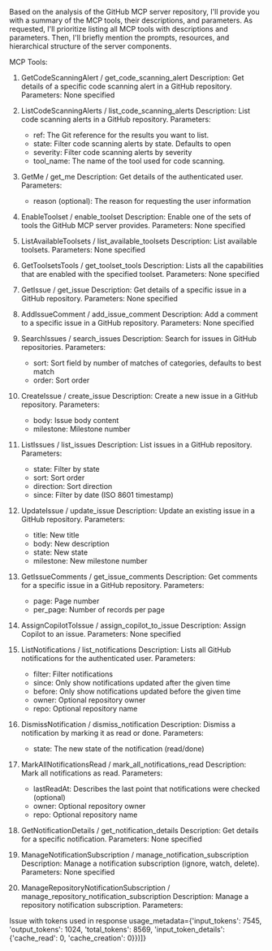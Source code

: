 Based on the analysis of the GitHub MCP server repository, I'll provide you with a summary of the MCP tools, their descriptions, and parameters. As requested, I'll prioritize listing all MCP tools with descriptions and parameters. Then, I'll briefly mention the prompts, resources, and hierarchical structure of the server components.

MCP Tools:

1. GetCodeScanningAlert / get_code_scanning_alert
   Description: Get details of a specific code scanning alert in a GitHub repository.
   Parameters: None specified

2. ListCodeScanningAlerts / list_code_scanning_alerts
   Description: List code scanning alerts in a GitHub repository.
   Parameters:
   - ref: The Git reference for the results you want to list.
   - state: Filter code scanning alerts by state. Defaults to open
   - severity: Filter code scanning alerts by severity
   - tool_name: The name of the tool used for code scanning.

3. GetMe / get_me
   Description: Get details of the authenticated user.
   Parameters:
   - reason (optional): The reason for requesting the user information

4. EnableToolset / enable_toolset
   Description: Enable one of the sets of tools the GitHub MCP server provides.
   Parameters: None specified

5. ListAvailableToolsets / list_available_toolsets
   Description: List available toolsets.
   Parameters: None specified

6. GetToolsetsTools / get_toolset_tools
   Description: Lists all the capabilities that are enabled with the specified toolset.
   Parameters: None specified

7. GetIssue / get_issue
   Description: Get details of a specific issue in a GitHub repository.
   Parameters: None specified

8. AddIssueComment / add_issue_comment
   Description: Add a comment to a specific issue in a GitHub repository.
   Parameters: None specified

9. SearchIssues / search_issues
   Description: Search for issues in GitHub repositories.
   Parameters:
   - sort: Sort field by number of matches of categories, defaults to best match
   - order: Sort order

10. CreateIssue / create_issue
    Description: Create a new issue in a GitHub repository.
    Parameters:
    - body: Issue body content
    - milestone: Milestone number

11. ListIssues / list_issues
    Description: List issues in a GitHub repository.
    Parameters:
    - state: Filter by state
    - sort: Sort order
    - direction: Sort direction
    - since: Filter by date (ISO 8601 timestamp)

12. UpdateIssue / update_issue
    Description: Update an existing issue in a GitHub repository.
    Parameters:
    - title: New title
    - body: New description
    - state: New state
    - milestone: New milestone number

13. GetIssueComments / get_issue_comments
    Description: Get comments for a specific issue in a GitHub repository.
    Parameters:
    - page: Page number
    - per_page: Number of records per page

14. AssignCopilotToIssue / assign_copilot_to_issue
    Description: Assign Copilot to an issue.
    Parameters: None specified

15. ListNotifications / list_notifications
    Description: Lists all GitHub notifications for the authenticated user.
    Parameters:
    - filter: Filter notifications
    - since: Only show notifications updated after the given time
    - before: Only show notifications updated before the given time
    - owner: Optional repository owner
    - repo: Optional repository name

16. DismissNotification / dismiss_notification
    Description: Dismiss a notification by marking it as read or done.
    Parameters:
    - state: The new state of the notification (read/done)

17. MarkAllNotificationsRead / mark_all_notifications_read
    Description: Mark all notifications as read.
    Parameters:
    - lastReadAt: Describes the last point that notifications were checked (optional)
    - owner: Optional repository owner
    - repo: Optional repository name

18. GetNotificationDetails / get_notification_details
    Description: Get details for a specific notification.
    Parameters: None specified

19. ManageNotificationSubscription / manage_notification_subscription
    Description: Manage a notification subscription (ignore, watch, delete).
    Parameters: None specified

20. ManageRepositoryNotificationSubscription / manage_repository_notification_subscription
    Description: Manage a repository notification subscription.
    Parameters:


Issue with tokens used in response
    usage_metadata={'input_tokens': 7545, 'output_tokens': 1024, 'total_tokens': 8569, 'input_token_details': {'cache_read': 0, 'cache_creation': 0}})]}